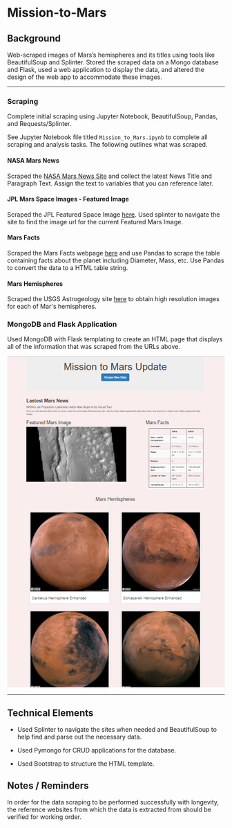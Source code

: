 # Mission-to-Mars

## Background
Web-scraped images of Mars’s hemispheres and its titles using tools like BeautifulSoup and Splinter. Stored the scraped data on a Mongo database and Flask, used a web application to display the data, and altered the design of the web app to accommodate these images.

---

### Scraping

Complete initial scraping using Jupyter Notebook, BeautifulSoup, Pandas, and Requests/Splinter.

See Jupyter Notebook file titled `Mission_to_Mars.ipynb` to complete all scraping and analysis tasks. The following outlines what was scraped.

#### NASA Mars News
Scraped the [NASA Mars News Site](https://mars.nasa.gov/news/) and collect the latest News Title and Paragraph Text. Assign the text to variables that you can reference later.

#### JPL Mars Space Images - Featured Image
Scraped the JPL Featured Space Image [here](https://data-class-jpl-space.s3.amazonaws.com/JPL_Space/index.html). Used splinter to navigate the site to find the image url for the current Featured Mars Image.

#### Mars Facts
Scraped the Mars Facts webpage [here](https://galaxyfacts-mars.com) and use Pandas to scrape the table containing facts about the planet including Diameter, Mass, etc. Use Pandas to convert the data to a HTML table string.

#### Mars Hemispheres
Scraped the USGS Astrogeology site [here](https://marshemispheres.com/) to obtain high resolution images for each of Mar's hemispheres.


### MongoDB and Flask Application
Used MongoDB with Flask templating to create an HTML page that displays all of the information that was scraped from the URLs above.

![Sample_page.png](Images/Sample_page.PNG)

- - -

## Technical Elements

* Used Splinter to navigate the sites when needed and BeautifulSoup to help find and parse out the necessary data.

* Used Pymongo for CRUD applications for the database. 

* Used Bootstrap to structure the HTML template.


## Notes / Reminders
In order for the data scraping to be performed successfully with longevity, the reference websites from which the data is extracted from should be verified for working order.
